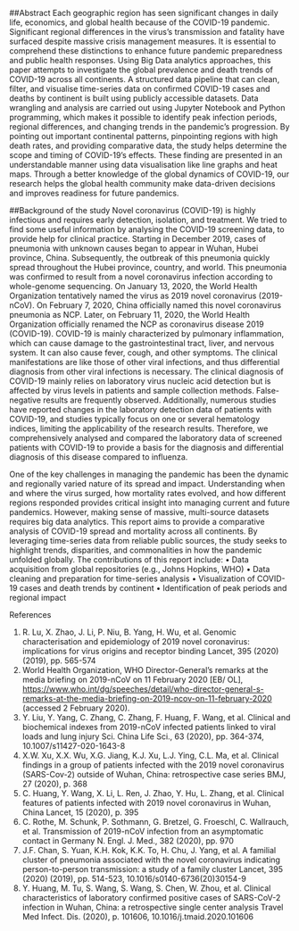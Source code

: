 ##Abstract
Each geographic region has seen significant changes in daily life, economics, and global health because of the COVID-19 pandemic. Significant regional differences in the virus’s transmission and fatality have surfaced despite massive crisis management measures. It is essential to comprehend these distinctions to enhance future pandemic preparedness and public health responses. Using Big Data analytics approaches, this paper attempts to investigate the global prevalence and death trends of COVID-19 across all continents. 
A structured data pipeline that can clean, filter, and visualise time-series data on confirmed COVID-19 cases and deaths by continent is built using publicly accessible datasets. Data wrangling and analysis are carried out using Jupyter Notebook and Python programming, which makes it possible to identify peak infection periods, regional differences, and changing trends in the pandemic’s progression. By pointing out important continental patterns, pinpointing regions with high death rates, and providing comparative data, the study helps determine the scope and timing of COVID-19’s effects. These finding are presented in an understandable manner using data visualisation like line graphs and heat maps. 
Through a better knowledge of the global dynamics of COVID-19, our research helps the global health community make data-driven decisions and improves readiness for future pandemics. 

##Background of the study 
Novel coronavirus (COVID-19) is highly infectious and requires early detection, isolation, and treatment. We tried to find some useful information by analysing the COVID-19 screening data, to provide help for clinical practice.
Starting in December 2019, cases of pneumonia with unknown causes began to appear in Wuhan, Hubei province, China. Subsequently, the outbreak of this pneumonia quickly spread throughout the Hubei province, country, and world. This pneumonia was confirmed to result from a novel coronavirus infection according to whole-genome sequencing. On January 13, 2020, the World Health Organization tentatively named the virus as 2019 novel coronavirus (2019-nCoV). On February 7, 2020, China officially named this novel coronavirus pneumonia as NCP. Later, on February 11, 2020, the World Health Organization officially renamed the NCP as coronavirus disease 2019 (COVID-19).
COVID-19 is mainly characterized by pulmonary inflammation, which can cause damage to the gastrointestinal tract, liver, and nervous system. It can also cause fever, cough, and other symptoms. The clinical manifestations are like those of other viral infections, and thus differential diagnosis from other viral infections is necessary.
The clinical diagnosis of COVID-19 mainly relies on laboratory virus nucleic acid detection but is affected by virus levels in patients and sample collection methods. False-negative results are frequently observed. Additionally, numerous studies have reported changes in the laboratory detection data of patients with COVID-19, and studies typically focus on one or several hematology indices, limiting the applicability of the research results. Therefore, we comprehensively analysed and compared the laboratory data of screened patients with COVID-19 to provide a basis for the diagnosis and differential diagnosis of this disease compared to influenza.

One of the key challenges in managing the pandemic has been the dynamic and regionally varied nature of its spread and impact. Understanding when and where the virus surged, how mortality rates evolved, and how different regions responded provides critical insight into managing current and future pandemics. However, making sense of massive, multi-source datasets requires big data analytics.
This report aims to provide a comparative analysis of COVID-19 spread and mortality across all continents. By leveraging time-series data from reliable public sources, the study seeks to highlight trends, disparities, and commonalities in how the pandemic unfolded globally.
The contributions of this report include:
•	Data acquisition from global repositories (e.g., Johns Hopkins, WHO)
•	Data cleaning and preparation for time-series analysis
•	Visualization of COVID-19 cases and death trends by continent
•	Identification of peak periods and regional impact








References 
1.	R. Lu, X. Zhao, J. Li, P. Niu, B. Yang, H. Wu, et al. Genomic characterisation and epidemiology of 2019 novel coronavirus: implications for virus origins and receptor binding Lancet, 395 (2020) (2019), pp. 565-574
2.	World Health Organization, WHO Director-General’s remarks at the media briefing on 2019-nCoV on 11 February 2020 [EB/ OL], https://www.who.int/dg/speeches/detail/who-director-general-s-remarks-at-the-media-briefing-on-2019-ncov-on-11-february-2020 (accessed 2 February 2020).
3.	Y. Liu, Y. Yang, C. Zhang, C. Zhang, F. Huang, F. Wang, et al. Clinical and biochemical indexes from 2019-nCoV infected patients linked to viral loads and lung injury Sci. China Life Sci., 63 (2020), pp. 364-374, 10.1007/s11427-020-1643-8
4.	X.W. Xu, X.X. Wu, X.G. Jiang, K.J. Xu, L.J. Ying, C.L. Ma, et al. Clinical findings in a group of patients infected with the 2019 novel coronavirus (SARS-Cov-2) outside of Wuhan, China: retrospective case series BMJ, 27 (2020), p. 368
5.	C. Huang, Y. Wang, X. Li, L. Ren, J. Zhao, Y. Hu, L. Zhang, et al. Clinical features of patients infected with 2019 novel coronavirus in Wuhan, China Lancet, 15 (2020), p. 395
6.	C. Rothe, M. Schunk, P. Sothmann, G. Bretzel, G. Froeschl, C. Wallrauch, et al. Transmission of 2019-nCoV infection from an asymptomatic contact in Germany N. Engl. J. Med., 382 (2020), pp. 970
7.	J.F. Chan, S. Yuan, K.H. Kok, K.K. To, H. Chu, J. Yang, et al. A familial cluster of pneumonia associated with the novel coronavirus indicating person-to-person transmission: a study of a family cluster Lancet, 395 (2020) (2019), pp. 514-523, 10.1016/s0140-6736(20)30154-9
8.	Y. Huang, M. Tu, S. Wang, S. Wang, S. Chen, W. Zhou, et al. Clinical characteristics of laboratory confirmed positive cases of SARS-CoV-2 infection in Wuhan, China: a retrospective single center analysis
Travel Med Infect. Dis. (2020), p. 101606, 10.1016/j.tmaid.2020.101606






